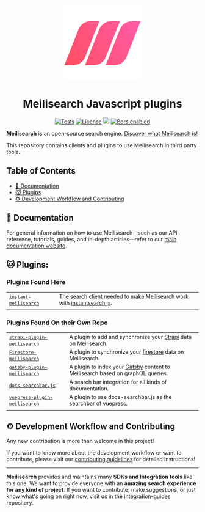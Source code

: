 <p align="center">
  <img src="https://raw.githubusercontent.com/meilisearch/integration-guides/main/assets/logos/logo.svg" alt="Instant-Meilisearch" width="200" height="200" />
</p>

<h1 align="center">Meilisearch Javascript plugins</h1>

<p align="center">
  <a href="https://github.com/meilisearch/instant-meilisearch/actions"><img src="https://github.com/meilisearch/instant-meilisearch/workflows/Tests/badge.svg?branch=main" alt="Tests"></a>
  <a href="https://github.com/meilisearch/instant-meilisearch/blob/main/LICENSE"><img src="https://img.shields.io/badge/license-MIT-informational" alt="License"></a>
  <a href="https://github.com/meilisearch/meilisearch/discussions" alt="Discussions"><img src="https://img.shields.io/badge/github-discussions-red" /></a>
  <a href="https://ms-bors.herokuapp.com/repositories/48"><img src="https://bors.tech/images/badge_small.svg" alt="Bors enabled"></a>
</p>

**Meilisearch** is an open-source search engine. [Discover what Meilisearch is!](https://github.com/meilisearch/meilisearch)

This repository contains clients and plugins to use Meilisearch in third party tools.

## Table of Contents <!-- omit in toc -->

- [📖 Documentation](#-documentation)
- [🐱 Plugins](#-plugins)
- [⚙️ Development Workflow and Contributing](#️-development-workflow-and-contributing)

## 📖 Documentation

For general information on how to use Meilisearch—such as our API reference, tutorials, guides, and in-depth articles—refer to our [main documentation website](https://docs.meilisearch.com/).

## 🐱 Plugins:

### Plugins Found Here
|                                                    |                                                                                           |
| --------------------------------------------------- | ----------------------------------------------------------------------------------------- |
| [`instant-meilisearch`](./packages/instant-meilisearch)  | The search client needed to make Meilisearch work with [instantsearch.js](https://github.com/algolia/instantsearch).                                         |
|                              |                                         |

### Plugins Found On their Own Repo

|                                                    |                                                                                           |
| --------------------------------------------------- | ----------------------------------------------------------------------------------------- |
| [`strapi-plugin-meilisearch`](https://github.com/meilisearch/strapi-plugin-meilisearch)  | A plugin to add and synchronize your [Strapi](https://strapi.io/) data on Meilisearch.                                         |
| [`Firestore-meilisearch`](https://github.com/meilisearch/firestore-meilisearch/)  | A plugin to synchronize your [firestore](https://firebase.google.com/docs/firestore) data on Meilisearch.                                         |
| [`gatsby-plugin-meilisearch`](https://github.com/meilisearch/gatsby-plugin-meilisearch/)  | A plugin to index your [Gatsby](https://www.gatsbyjs.com/) content to Meilisearch based on graphQL queries.                                         |
| [`docs-searchbar.js`](https://github.com/meilisearch/docs-searchbar.js)  | A search bar integration for all kinds of documentation.                                         |
| [`vuepress-plugin-meilisearch`](https://github.com/meilisearch/vuepress-plugin-meilisearch)  | A plugin to use docs-searchbar.js as the searchbar of vuepress.                                         |
|                              |                                         |

## ⚙️ Development Workflow and Contributing

Any new contribution is more than welcome in this project!

If you want to know more about the development workflow or want to contribute, please visit our [contributing guidelines](/CONTRIBUTING.md) for detailed instructions!

<hr>

**Meilisearch** provides and maintains many **SDKs and Integration tools** like this one. We want to provide everyone with an **amazing search experience for any kind of project**. If you want to contribute, make suggestions, or just know what's going on right now, visit us in the [integration-guides](https://github.com/meilisearch/integration-guides) repository.
